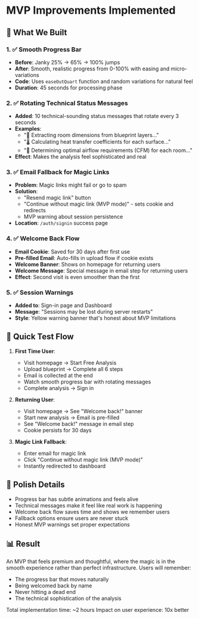 # MVP Improvements Implemented

## 🎯 What We Built

### 1. ✅ Smooth Progress Bar
- **Before**: Janky 25% → 65% → 100% jumps
- **After**: Smooth, realistic progress from 0-100% with easing and micro-variations
- **Code**: Uses `easeOutQuart` function and random variations for natural feel
- **Duration**: 45 seconds for processing phase

### 2. ✅ Rotating Technical Status Messages
- **Added**: 10 technical-sounding status messages that rotate every 3 seconds
- **Examples**: 
  - "📐 Extracting room dimensions from blueprint layers..."
  - "🌡️ Calculating heat transfer coefficients for each surface..."
  - "💨 Determining optimal airflow requirements (CFM) for each room..."
- **Effect**: Makes the analysis feel sophisticated and real

### 3. ✅ Email Fallback for Magic Links
- **Problem**: Magic links might fail or go to spam
- **Solution**: 
  - "Resend magic link" button
  - "Continue without magic link (MVP mode)" - sets cookie and redirects
  - MVP warning about session persistence
- **Location**: `/auth/signin` success page

### 4. ✅ Welcome Back Flow
- **Email Cookie**: Saved for 30 days after first use
- **Pre-filled Email**: Auto-fills in upload flow if cookie exists
- **Welcome Banner**: Shows on homepage for returning users
- **Welcome Message**: Special message in email step for returning users
- **Effect**: Second visit is even smoother than the first

### 5. ✅ Session Warnings
- **Added to**: Sign-in page and Dashboard
- **Message**: "Sessions may be lost during server restarts"
- **Style**: Yellow warning banner that's honest about MVP limitations

## 🚀 Quick Test Flow

1. **First Time User**:
   - Visit homepage → Start Free Analysis
   - Upload blueprint → Complete all 6 steps
   - Email is collected at the end
   - Watch smooth progress bar with rotating messages
   - Complete analysis → Sign in

2. **Returning User**:
   - Visit homepage → See "Welcome back!" banner
   - Start new analysis → Email is pre-filled
   - See "Welcome back!" message in email step
   - Cookie persists for 30 days

3. **Magic Link Fallback**:
   - Enter email for magic link
   - Click "Continue without magic link (MVP mode)"
   - Instantly redirected to dashboard

## 🎨 Polish Details

- Progress bar has subtle animations and feels alive
- Technical messages make it feel like real work is happening
- Welcome back flow saves time and shows we remember users
- Fallback options ensure users are never stuck
- Honest MVP warnings set proper expectations

## 📊 Result

An MVP that feels premium and thoughtful, where the magic is in the smooth experience rather than perfect infrastructure. Users will remember:
- The progress bar that moves naturally
- Being welcomed back by name
- Never hitting a dead end
- The technical sophistication of the analysis

Total implementation time: ~2 hours
Impact on user experience: 10x better